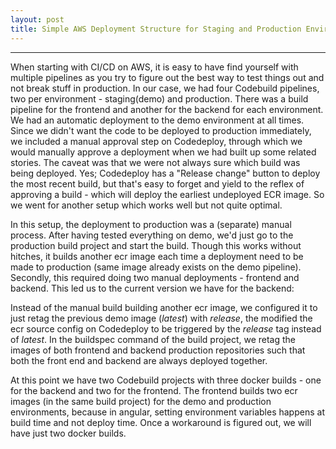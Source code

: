 ```yaml
---
layout: post
title: Simple AWS Deployment Structure for Staging and Production Environments
---
```

---
When starting with CI/CD on AWS, it is easy to have find yourself with multiple pipelines as you try to figure out the best way to test things out and not break stuff in production. In our case, we had four Codebuild pipelines, two per environment - staging(demo) and production. There was a build pipeline for the frontend and another for the backend for each environment. We had an automatic deployment to the demo environment at all times. Since we didn't want the code to be deployed to production immediately, we included a manual approval step on Codedeploy, through which we would manually approve a deployment when we had built up some related stories. The caveat was that we were not always sure which build was being deployed. Yes; Codedeploy has a "Release change" button to deploy the most recent build, but that's easy to forget and yield to the reflex of approving a build - which will deploy the earliest undeployed ECR image. So we went for another setup which works well but not quite optimal. 

In this setup, the deployment to production was a (separate) manual process. After having tested everything on demo, we'd just go to the production build project and start the build. Though this works without hitches, it builds another ecr image each time a deployment need to be made to production (same image already exists on the demo pipeline). Secondly, this required doing two manual deployments - frontend and backend. This led us to the current version we have for the backend:

Instead of the manual build building another ecr image, we configured it to just retag the previous demo image (_latest_) with _release_, the modified the ecr source config on Codedeploy to be triggered by the _release_ tag instead of _latest_. In the buildspec command of the build project, we retag the images of both frontend and backend production repositories such that both the front end and backend are always deployed together.

At this point we have two Codebuild projects with three docker builds - one for the backend and two for the frontend. The frontend builds two ecr images (in the same build project) for the demo and production environments, because in angular, setting environment variables happens at build time and not deploy time. Once a workaround is figured out, we will have just two docker builds.
